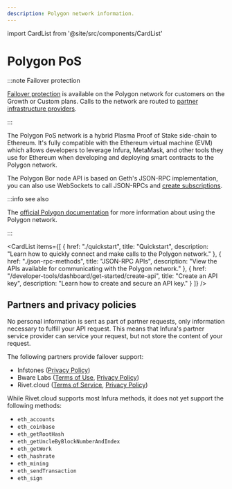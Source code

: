 ```yaml
---
description: Polygon network information.
---
```


import CardList from '@site/src/components/CardList'

# Polygon PoS

:::note Failover protection

[Failover protection](../../concepts/failover-protection.md) is available on the Polygon network for customers on the Growth or Custom plans.
Calls to the network are routed to [partner infrastructure providers](#partners-and-privacy-policies).

:::

The Polygon PoS network is a hybrid Plasma Proof of Stake side-chain to Ethereum. It's fully compatible with the Ethereum
virtual machine (EVM) which allows developers to leverage Infura, MetaMask, and other tools they use for Ethereum when
developing and deploying smart contracts to the Polygon network.

The Polygon Bor node API is based on Geth's JSON-RPC implementation, you can also use WebSockets to call JSON-RPCs
and [create subscriptions](../../how-to/subscribe-to-events.md).

:::info see also

The [official Polygon documentation](https://docs.polygon.technology) for more information about using the Polygon network.

:::

<CardList
  items={[
    {
      href: "./quickstart",
      title: "Quickstart",
      description: "Learn how to quickly connect and make calls to the Polygon network."
    },
    {
      href: "./json-rpc-methods",
      title: "JSON-RPC APIs",
      description: "View the APIs available for communicating with the Polygon network."
    },
    {
      href: "/developer-tools/dashboard/get-started/create-api",
      title: "Create an API key",
      description: "Learn how to create and secure an API key."
    }
  ]}
/>

## Partners and privacy policies

No personal information is sent as part of partner requests, only information necessary to fulfill your API request. This means that Infura's partner service provider can service your request, but not store the content of your request.

The following partners provide failover support:

<!-- markdown-link-check-disable -->
- Infstones ([Privacy Policy](https://infstones.com/terms/privacy-notice))
- Bware Labs ([Terms of Use](https://bwarelabs.com/terms), [Privacy Policy](https://bwarelabs.com/privacy))
- Rivet.cloud ([Terms of Service](https://rivet.cloud/terms), [Privacy Policy](https://rivet.cloud/privacy-policy))
<!-- markdown-link-check-enable -->

While Rivet.cloud supports most Infura methods, it does not yet support the following methods:

- `eth_accounts`
- `eth_coinbase`
- `eth_getRootHash`
- `eth_getUncleByBlockNumberAndIndex`
- `eth_getWork`
- `eth_hashrate`
- `eth_mining`
- `eth_sendTransaction`
- `eth_sign`
